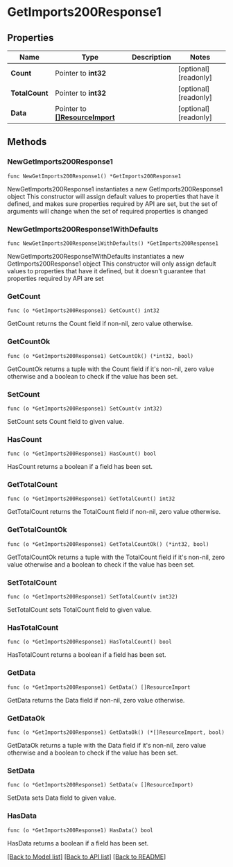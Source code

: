 # GetImports200Response1

## Properties

Name | Type | Description | Notes
------------ | ------------- | ------------- | -------------
**Count** | Pointer to **int32** |  | [optional] [readonly] 
**TotalCount** | Pointer to **int32** |  | [optional] [readonly] 
**Data** | Pointer to [**[]ResourceImport**](ResourceImport.md) |  | [optional] [readonly] 

## Methods

### NewGetImports200Response1

`func NewGetImports200Response1() *GetImports200Response1`

NewGetImports200Response1 instantiates a new GetImports200Response1 object
This constructor will assign default values to properties that have it defined,
and makes sure properties required by API are set, but the set of arguments
will change when the set of required properties is changed

### NewGetImports200Response1WithDefaults

`func NewGetImports200Response1WithDefaults() *GetImports200Response1`

NewGetImports200Response1WithDefaults instantiates a new GetImports200Response1 object
This constructor will only assign default values to properties that have it defined,
but it doesn't guarantee that properties required by API are set

### GetCount

`func (o *GetImports200Response1) GetCount() int32`

GetCount returns the Count field if non-nil, zero value otherwise.

### GetCountOk

`func (o *GetImports200Response1) GetCountOk() (*int32, bool)`

GetCountOk returns a tuple with the Count field if it's non-nil, zero value otherwise
and a boolean to check if the value has been set.

### SetCount

`func (o *GetImports200Response1) SetCount(v int32)`

SetCount sets Count field to given value.

### HasCount

`func (o *GetImports200Response1) HasCount() bool`

HasCount returns a boolean if a field has been set.

### GetTotalCount

`func (o *GetImports200Response1) GetTotalCount() int32`

GetTotalCount returns the TotalCount field if non-nil, zero value otherwise.

### GetTotalCountOk

`func (o *GetImports200Response1) GetTotalCountOk() (*int32, bool)`

GetTotalCountOk returns a tuple with the TotalCount field if it's non-nil, zero value otherwise
and a boolean to check if the value has been set.

### SetTotalCount

`func (o *GetImports200Response1) SetTotalCount(v int32)`

SetTotalCount sets TotalCount field to given value.

### HasTotalCount

`func (o *GetImports200Response1) HasTotalCount() bool`

HasTotalCount returns a boolean if a field has been set.

### GetData

`func (o *GetImports200Response1) GetData() []ResourceImport`

GetData returns the Data field if non-nil, zero value otherwise.

### GetDataOk

`func (o *GetImports200Response1) GetDataOk() (*[]ResourceImport, bool)`

GetDataOk returns a tuple with the Data field if it's non-nil, zero value otherwise
and a boolean to check if the value has been set.

### SetData

`func (o *GetImports200Response1) SetData(v []ResourceImport)`

SetData sets Data field to given value.

### HasData

`func (o *GetImports200Response1) HasData() bool`

HasData returns a boolean if a field has been set.


[[Back to Model list]](../README.md#documentation-for-models) [[Back to API list]](../README.md#documentation-for-api-endpoints) [[Back to README]](../README.md)


